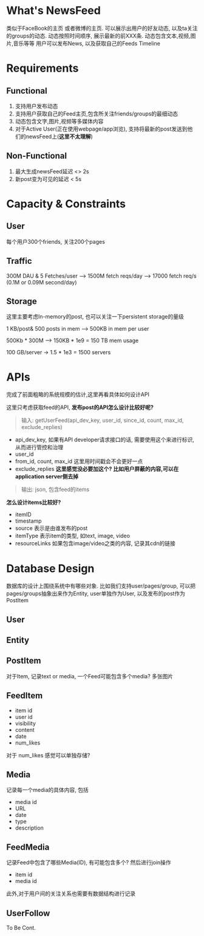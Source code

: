 # What's NewsFeed
类似于FaceBook的主页 或者微博的主页.
可以展示出用户的好友动态, 以及ta关注的groups的动态.
动态按照时间顺序, 展示最新的前XXX条. 动态包含文本,视频,图片,音乐等等
用户可以发布News, 以及获取自己的Feeds Timeline

# Requirements
## Functional
1. 支持用户发布动态
2. 支持用户获取自己的Feed主页,包含所关注friends/groups的最细动态
3. 动态包含文字,图片,视频等多媒体内容
4. 对于Active User(正在使用webpage/app浏览), 支持将最新的post发送到他们的newsFeed上(**这里不太理解**)


## Non-Functional
1. 最大生成newsFeed延迟 <> 2s
2. 新post变为可见的延迟 < 5s

# Capacity & Constraints
## User
每个用户300个friends, 关注200个pages
## Traffic
300M DAU & 5 Fetches/user --> 1500M fetch reqs/day --> 17000 fetch req/s (0.1M or 0.09M second/day)
## Storage
这里主要考虑In-memory的post, 也可以关注一下persistent storage的量级

1 KB/post& 500 posts in mem --> 500KB in mem per user

500Kb * 300M --> 150KB * 1e9 = 150 TB mem usage

100 GB/server -> 1.5 * 1e3 = 1500 servers

# APIs
完成了前面粗略的系统规模的估计,这里再看具体如何设计API

这里只考虑获取feed的API, **发布post的API怎么设计比较好呢?**

> 输入: getUserFeed(api_dev_key, user_id, since_id, count, max_id, exclude_replies)
- api_dev_key, 如果有API developer请求接口的话, 需要使用这个来进行标识, 从而进行管控和治理
- user_id
- from_id, count, max_id 这里用时间戳会不会更好一点
- exclude_replies **这里感觉没必要加这个? 比如用户屏蔽的内容,可以在application server侧去掉**

> 输出: json, 包含feed的items 

**怎么设计items比较好?**
- itemID
- timestamp
- source 表示是由谁发布的post
- itemType 表示item的类型, 如text, image, video
- resourceLinks 如果包含image/video之类的内容, 记录其cdn的链接
  

# Database Design
数据库的设计上围绕系统中有哪些对象. 比如我们支持user/pages/group, 可以把pages/groups抽象出来作为Entity, user单独作为User, 以及发布的post作为PostItem
## User
## Entity
## PostItem
对于Item, 记录text or media, 一个Feed可能包含多个media? 多张图片
## FeedItem
- item id
- user id
- visibility
- content
- date
- num_likes

对于 num_likes 感觉可以单独存储?

## Media
记录每一个media的具体内容, 包括 
- media id 
- URL
- date
- type
- description


## FeedMedia 
记录Feed中包含了哪些Media(ID), 有可能包含多个? 然后进行join操作
- item id
- media id

此外,对于用户间的关注关系也需要有数据结构进行记录
## UserFollow


To Be Cont.
